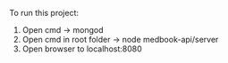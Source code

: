 To run this project:
 1. Open cmd -> mongod
 2. Open cmd in root folder -> node medbook-api/server
 3. Open browser to localhost:8080